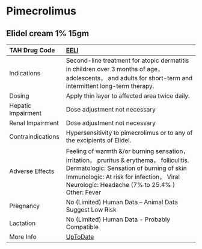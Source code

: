 # Pimecrolimus

## Elidel cream 1% 15gm

| TAH Drug Code      | [EELI](https://www.tahsda.org.tw/drugs/hissearch.php?drug_code=EELI)                                                                                                                                                               |
|:-------------------|:-----------------------------------------------------------------------------------------------------------------------------------------------------------------------------------------------------------------------------------|
| Indications        | Second-line treatment for atopic dermatitis in children over 3 months of age， adolescents， and adults for short-term and intermittent long-term therapy.                                                                         |
| Dosing             | Apply thin layer to affected area twice daily.                                                                                                                                                                                     |
| Hepatic Impairment | Dose adjustment not necessary                                                                                                                                                                                                      |
| Renal Impairment   | Dose adjustment not necessary                                                                                                                                                                                                      |
| Contraindications  | Hypersensitivity to pimecrolimus or to any of the excipients of Elidel.                                                                                                                                                            |
| Adverse Effects    | Feeling of warmth &/or burning sensation， irritation， pruritus & erythema， folliculitis. Dermatologic: Sensation of burning of skin Immunologic: At risk for infection， Viral Neurologic: Headache (7% to 25.4% ) Other: Fever |
| Pregnancy          | No (Limited) Human Data – Animal Data Suggest Low Risk                                                                                                                                                                             |
| Lactation          | No (Limited) Human Data - Probably Compatible                                                                                                                                                                                      |
| More Info          | [UpToDate](https://www.uptodate.com/contents/pimecrolimus-drug-information)                                                                                                                                                        |

